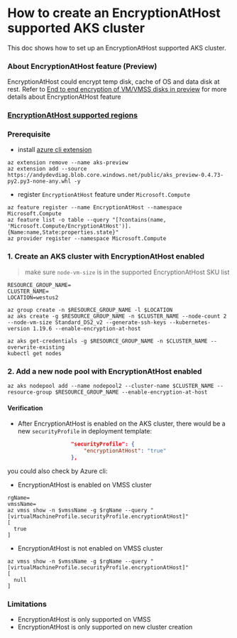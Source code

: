 # How to create an EncryptionAtHost supported AKS cluster

This doc shows how to set up an EncryptionAtHost supported AKS cluster.

### About EncryptionAtHost feature (Preview)
EncryptionAtHost could encrypt temp disk, cache of OS and data disk at rest. 
Refer to [End to end encryption of VM/VMSS disks in preview](https://github.com/ramankumarlive/manageddisksendtoendencryptionpreview) for more details about EncryptionAtHost feature

### [EncryptionAtHost supported regions](https://docs.microsoft.com/en-us/azure/virtual-machines/disk-encryption#supported-regions-1)

### Prerequisite
 - install [azure cli extension](https://docs.microsoft.com/en-us/cli/azure/azure-cli-extensions-overview?view=azure-cli-latest)

```console
az extension remove --name aks-preview
az extension add --source https://andydevdiag.blob.core.windows.net/public/aks_preview-0.4.73-py2.py3-none-any.whl -y
```

 - register `EncryptionAtHost` feature under `Microsoft.Compute`
```console
az feature register --name EncryptionAtHost --namespace Microsoft.Compute
az feature list -o table --query "[?contains(name, 'Microsoft.Compute/EncryptionAtHost')].{Name:name,State:properties.state}"
az provider register --namespace Microsoft.Compute
```

### 1. Create an AKS cluster with EncryptionAtHost enabled
> make sure `node-vm-size` is in the supported EncryptionAtHost SKU list
```console
RESOURCE_GROUP_NAME=
CLUSTER_NAME=
LOCATION=westus2

az group create -n $RESOURCE_GROUP_NAME -l $LOCATION
az aks create -g $RESOURCE_GROUP_NAME -n $CLUSTER_NAME --node-count 2 --node-vm-size Standard_DS2_v2 --generate-ssh-keys --kubernetes-version 1.19.6 --enable-encryption-at-host

az aks get-credentials -g $RESOURCE_GROUP_NAME -n $CLUSTER_NAME --overwrite-existing
kubectl get nodes
```

### 2. Add a new node pool with EncryptionAtHost enabled
```console
az aks nodepool add --name nodepool2 --cluster-name $CLUSTER_NAME --resource-group $RESOURCE_GROUP_NAME --enable-encryption-at-host
```

#### Verification
 - After EncryptionAtHost is enabled on the AKS cluster, there would be a new `securityProfile` in deployment template:
```json
                    "securityProfile": {
                        "encryptionAtHost": "true"
                    },
```
you could also check by Azure cli:
 - EncryptionAtHost is enabled on VMSS cluster
```console
rgName=
vmssName=
az vmss show -n $vmssName -g $rgName --query "[virtualMachineProfile.securityProfile.encryptionAtHost]"
[
  true
]
```
 - EncryptionAtHost is not enabled on VMSS cluster
```console
az vmss show -n $vmssName -g $rgName --query "[virtualMachineProfile.securityProfile.encryptionAtHost]"
[
  null
]
```


### Limitations
 - EncryptionAtHost is only supported on VMSS
 - EncryptionAtHost is only supported on new cluster creation
